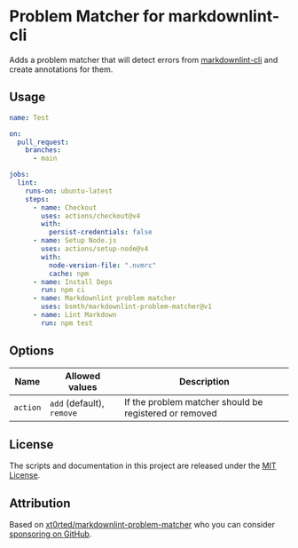 # Problem Matcher for markdownlint-cli

Adds a problem matcher that will detect errors from [markdownlint-cli](https://github.com/igorshubovych/markdownlint-cli) and create annotations for them.

## Usage

```yml
name: Test

on:
  pull_request:
    branches:
      - main

jobs:
  lint:
    runs-on: ubuntu-latest
    steps:
      - name: Checkout
        uses: actions/checkout@v4
        with:
          persist-credentials: false
      - name: Setup Node.js
        uses: actions/setup-node@v4
        with:
          node-version-file: ".nvmrc"
          cache: npm
      - name: Install Deps
        run: npm ci
      - name: Markdownlint problem matcher
        uses: bsmth/markdownlint-problem-matcher@v1
      - name: Lint Markdown
        run: npm test
```

## Options

| Name     | Allowed values            | Description                                            |
| -------- | ------------------------- | ------------------------------------------------------ |
| `action` | `add` (default), `remove` | If the problem matcher should be registered or removed |

## License

The scripts and documentation in this project are released under the [MIT License](LICENSE).

## Attribution

Based on [xt0rted/markdownlint-problem-matcher](https://github.com/xt0rted/markdownlint-problem-matcher) who you can consider [sponsoring on GitHub](https://github.com/sponsors/xt0rted).
